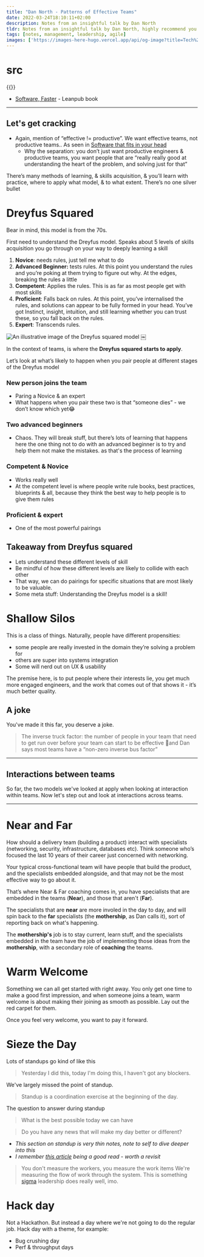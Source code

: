 ```yaml
---
title: "Dan North - Patterns of Effective Teams"
date: 2022-03-24T18:10:11+02:00
description: Notes from an insightful talk by Dan North
tldr: Notes from an insightful talk by Dan North, highly recommend you watch the talk before, or after reading.
tags: [notes, management, leadership, agile]
images: ['https://images-here-hugo.vercel.app/api/og-image?title=Tech%20Talk%3A%20Patterns%20Of%20Effective%20Teams']
---
```


# src

{{<youtube lvs7VEsQzKY>}}

- [Software, Faster](https://universities.leanpub.com/softwarefaster) - Leanpub book

---

## Let's get cracking

* Again, mention of “effective != productive”. We want effective teams, not productive teams.. As seen in [Software that fits in your head](https://youtu.be/4Y0tOi7QWqM)
  - Why the separation: you don’t just want productive engineers & productive teams, you want people that are “really really good at understanding the heart of the problem, and solving just for that”

There’s many methods of learning, & skills acquisition, & you’ll learn with practice, where to apply what model, & to what extent. There’s no one silver bullet

# Dreyfus Squared

Bear in mind, this model is from the 70s.

First need to understand the Dreyfus model. Speaks about 5 levels of skills acquisition you go through on your way to deeply learning a skill

1. **Novice**: needs rules, just tell me what to do
2. **Advanced Beginner:** tests rules. At this point you understand the rules and you’re poking at them trying to figure out why. At the edges, breaking the rules a little
3. **Competent**: Applies the rules. This is as far as most people get with most skills
4. **Proficient**:  Falls back on rules. At this point, you’ve internalised the rules, and solutions can appear to be fully formed in your head. You’ve got Instinct, insight, intuition, and still learning whether you can trust these, so you fall back on the rules.
5. **Expert**: Transcends rules.

![An illustrative image of the Dreyfus squared model](/images/dreyfus.png)
￼

In the context of teams, is where the **Dreyfus squared starts to apply**.

Let’s look at what’s likely to happen when you pair people at different stages of the Dreyfus model

### New person joins the team

- Paring a Novice & an expert
- What happens when you pair these two is that “someone dies” - we don’t know which yet😂

### Two advanced beginners

- Chaos. They will break stuff, but there’s lots of learning that happens here
the one thing not to do with an advanced beginner is to try and help them not make the mistakes. as that's the process of learning

### Competent & Novice

- Works really well
- At the competent level is where people write rule books, best practices, blueprints & all, because they think the best way to help people is to give them rules

### Proficient & expert

- One of the most powerful pairings

## Takeaway from Dreyfus squared

- Lets understand these different levels of skill
- Be mindful of how these different levels are likely to collide with each other
- That way, we can do pairings for specific situations that are most likely to be valuable.
- Some meta stuff: Understanding the Dreyfus  model is a skill!

# Shallow Silos

This is a class of things. Naturally, people have different propensities:

- some people are really invested in the domain they’re solving a problem for
- others are super into systems integration
- Some will nerd out on UX & usability

The premise here, is to put people where their interests lie, you get much more engaged engineers, and the work that comes out of that shows it - it’s much better quality.

## A joke

You've made it this far, you deserve a joke.

> The inverse truck factor: the number of people in your team that need to get run over before your team can start to be effective 🤣and Dan says most teams have a “non-zero inverse bus factor”

---

## Interactions between teams

So far, the two models we've looked at apply when looking at interaction within teams. Now let's step out and look at interactions across teams.

---

# Near and Far

How should a delivery team (building a product) interact with specialists (networking, security, infrastructure, databases etc). Think someone who’s focused the last 10 years of their career just concerned with networking.

Your typical cross-functional team will have people that build the product, and the specialists embedded alongside, and that may not be the most effective way to go about it.

That’s where Near & Far coaching comes in, you have specialists that are embedded in the teams (**Near**), and those that aren't (**Far**).

The specialists that are **near** are more involed in the day to day, and will spin back to the **far** specialists (the **mothership**, as Dan calls it), sort of reporting back on what's happening.

The **mothership's** job is to stay current, learn stuff, and the specialists embedded in the team have the job of implementing those ideas from the **mothership**, with a secondary role of **coaching** the teams.

# Warm Welcome

Something we can all get started with right away. You only get one time to make a good first impression, and when someone joins a team, warm welcome is about making their joining as smooth as possible. Lay out the red carpet for them.

Once you feel very welcome, you want to pay it forward.

# Sieze the Day

Lots of standups go kind of like this
> Yesterday I did this, today I'm doing this, I haven't got any blockers.

We've largely missed the point of standup.

> Standup is a coordination exercise at the beginning of the day.

The question to answer during standup
> What is the best possible today we can have

> Do you have any news that will make my day better or different?

- *This section on standup is very thin notes, note to self to dive deeper into this*
- *I remember [this article](https://www.martinfowler.com/articles/itsNotJustStandingUp.html) being a good read - worth a revisit*

> You don't measure the workers, you measure the work items
We're measuring the flow of work through the system. This is something [sigma](https://sigmadigital.io) leadership does really well, imo.

# Hack day

Not a Hackathon. But instead a day where we're not going to do the regular job. Hack day with a theme, for example:

- Bug crushing day
- Perf & throughput days
